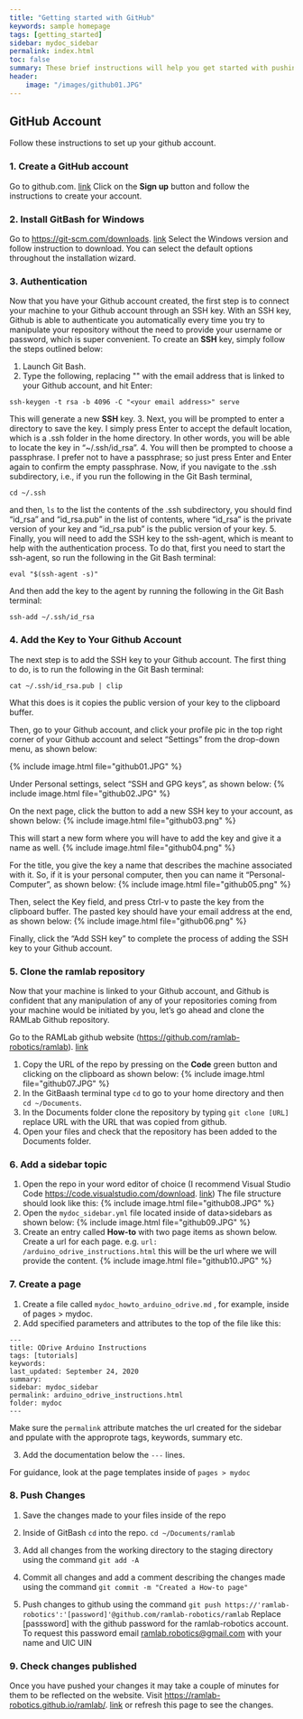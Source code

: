 ```yaml
---
title: "Getting started with GitHub"
keywords: sample homepage
tags: [getting_started]
sidebar: mydoc_sidebar
permalink: index.html
toc: false
summary: These brief instructions will help you get started with pushing documentation to the website. 
header:
    image: "/images/github01.JPG"
---
```


## GitHub Account

Follow these instructions to set up your github account.

### 1. Create a GitHub account

Go to github.com. [link](https://www.github.com) Click on the **Sign up** button and follow the instructions to create your account. 

### 2. Install GitBash for Windows

Go to https://git-scm.com/downloads. [link](https://git-scm.com/downloads) Select the Windows version and follow instruction to download. You can select the default options throughout the installation wizard. 

### 3. Authentication

Now that you have your Github account created, the first step is to connect your machine to your Github account through an SSH key. With an SSH key, Github is able to authenticate you automatically every time you try to manipulate your repository without the need to provide your username or password, which is super convenient.
To create an **SSH** key, simply follow the steps outlined below:
1. Launch Git Bash.
2. Type the following, replacing "<your email address>" with the email address that is linked to your Github account, and hit Enter:

```
ssh-keygen -t rsa -b 4096 -C "<your email address>" serve
```
This will generate a new **SSH** key.
3. Next, you will be prompted to enter a directory to save the key. I simply press Enter to accept the default location, which is a .ssh folder in the home directory. In other words, you will be able to locate the key in “~/.ssh/id_rsa”.
4. You will then be prompted to choose a passphrase. I prefer not to have a passphrase; so just press Enter and Enter again to confirm the empty passphrase.
Now, if you navigate to the .ssh subdirectory, i.e., if you run the following in the Git Bash terminal,
```
cd ~/.ssh
```
and then,
``
ls
``
to the list the contents of the .ssh subdirectory, you should find “id_rsa” and “id_rsa.pub” in the list of contents, where “id_rsa” is the private version of your key and “id_rsa.pub” is the public version of your key.
5. Finally, you will need to add the SSH key to the ssh-agent, which is meant to help with the authentication process. To do that, first you need to start the ssh-agent, so run the following in the Git Bash terminal:
```
eval "$(ssh-agent -s)"
```
And then add the key to the agent by running the following in the Git Bash terminal:
```
ssh-add ~/.ssh/id_rsa
```
### 4. Add the Key to Your Github Account
The next step is to add the SSH key to your Github account. The first thing to do, is to run the following in the Git Bash terminal:
```
cat ~/.ssh/id_rsa.pub | clip
```
What this does is it copies the public version of your key to the clipboard buffer.

Then, go to your Github account, and click your profile pic in the top right corner of your Github account and select “Settings” from the drop-down menu, as shown below:

{% include image.html file="github01.JPG" %}

Under Personal settings, select “SSH and GPG keys”, as shown below:
{% include image.html file="github02.JPG" %}

On the next page, click the button to add a new SSH key to your account, as shown below:
{% include image.html file="github03.png" %}

This will start a new form where you will have to add the key and give it a name as well.
{% include image.html file="github04.png" %}

For the title, you give the key a name that describes the machine associated with it. So, if it is your personal computer, then you can name it “Personal-Computer”, as shown below:
{% include image.html file="github05.png" %}

Then, select the Key field, and press Ctrl-v to paste the key from the clipboard buffer. The pasted key should have your email address at the end, as shown below:
{% include image.html file="github06.png" %}

Finally, click the “Add SSH key” to complete the process of adding the SSH key to your Github account.

### 5. Clone the ramlab repository 
Now that your machine is linked to your Github account, and Github is confident that any manipulation of any of your repositories coming from your machine would be initiated by you, let’s go ahead and clone the RAMLab Github repository.

Go to the RAMLab  github website (https://github.com/ramlab-robotics/ramlab). [link](https://github.com/ramlab-robotics/ramlab)
1. Copy the URL of the repo by pressing on the **Code** green button and clicking on the clipboard as shown below:
{% include image.html file="github07.JPG" %}
2. In the GitBaash terminal type ``cd`` to go to your home directory and then ``cd ~/Documents``. 
3. In the Documents folder clone the repository by typing ``git clone [URL]`` replace URL with the URL that was copied from github. 
4. Open your files and check that the repository has been added to the Documents folder.

### 6. Add a sidebar topic

1. Open the repo in your word editor of choice (I recommend Visual Studio Code https://code.visualstudio.com/download. [link](https://code.visualstudio.com/download))
The file structure should look like this:
{% include image.html file="github08.JPG" %}
2. Open the ``mydoc_sidebar.yml`` file located inside of data>sidebars as shown below: {% include image.html file="github09.JPG" %}
3. Create an entry called **How-to** with two page items as shown below. Create a url for each page. e.g. ``url: /arduino_odrive_instructions.html`` this will be the url where we will provide the content.
 {% include image.html file="github10.JPG" %}

### 7. Create a page

 1. Create a file called ``mydoc_howto_arduino_odrive.md`` , for example, inside of pages > mydoc. 
 2. Add specified parameters and attributes to the top of the file like this:
 ```
---
title: ODrive Arduino Instructions
tags: [tutorials]
keywords: 
last_updated: September 24, 2020
summary: 
sidebar: mydoc_sidebar
permalink: arduino_odrive_instructions.html
folder: mydoc
---
 ```

 Make sure the ``permalink`` attribute matches the url created for the sidebar and ppulate with the approprote tags, keywords, summary etc.

 3. Add the documentation below the ``---`` lines.

 For guidance, look at the page templates inside of ``pages > mydoc``

### 8. Push Changes

 1. Save the changes made to your files inside of the repo

 2. Inside of GitBash ``cd`` into the repo. ``cd ~/Documents/ramlab``

 3. Add all changes from the working directory to the staging directory using the command ``git add -A``

 4. Commit all changes and add a comment describing the changes made using the command ``git commit -m "Created a How-to page"``

 5. Push changes to github using the command ``git push https://'ramlab-robotics':'[password]'@github.com/ramlab-robotics/ramlab``
 Replace [passsword] with the github password for the ramlab-robotics account. To request this password email ramlab.robotics@gmail.com with your name and UIC UIN

### 9. Check changes published

 Once you have pushed your changes it may take a couple of minutes for them to be reflected on the website. Visit https://ramlab-robotics.github.io/ramlab/. [link](https://ramlab-robotics.github.io/ramlab/) or refresh this page to see the changes.

 